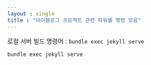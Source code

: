 ```yaml
---
layout : single
title : "마이블로그 프로젝트 관련 파워쉘 명령 모음"
---
```

로컬 서버 빌드 명령어 : `bundle exec jekyll serve`

```powershell
bundle exec jekyll serve
```
